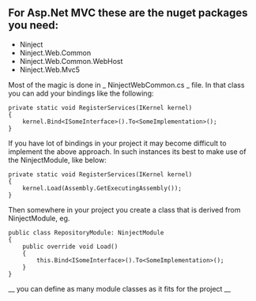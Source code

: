## For Asp.Net MVC these are the nuget packages you need:
* Ninject
* Ninject.Web.Common
* Ninject.Web.Common.WebHost
* Ninject.Web.Mvc5

Most of the magic is done in _ NinjectWebCommon.cs _ file. In that class you can add your bindings like the following:
```
private static void RegisterServices(IKernel kernel)
{
    kernel.Bind<ISomeInterface>().To<SomeImplementation>();
}
```

If you have lot of bindings in your project it may become difficult to implement the above approach. In such instances its best to make use of the NinjectModule, like below:

```
private static void RegisterServices(IKernel kernel)
{
    kernel.Load(Assembly.GetExecutingAssembly());
}
```

Then somewhere in your project you create a class that is derived from NinjectModule, eg.

```
public class RepositoryModule: NinjectModule
{
    public override void Load()
    {
        this.Bind<ISomeInterface>().To<SomeImplementation>();
    }
}
```

__ you can define as many module classes as it fits for the project __



